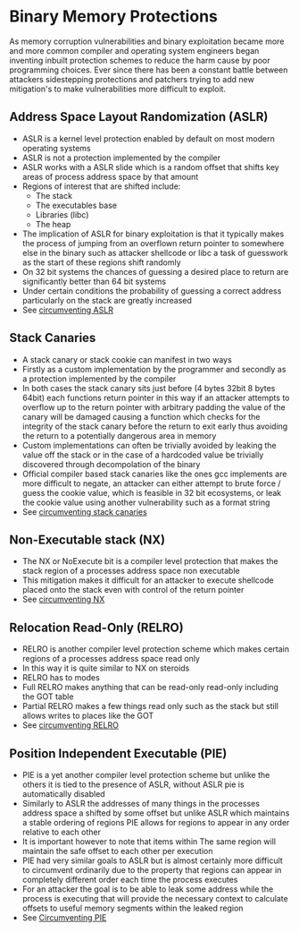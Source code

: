 # Binary Memory Protections

As memory corruption vulnerabilities and binary exploitation became more and more common compiler and operating system engineers began inventing inbuilt protection schemes to reduce the harm cause by poor programming choices. Ever since there has been a constant battle between attackers sidestepping protections and patchers trying to add new mitigation's to make vulnerabilities more difficult to exploit.


## Address Space Layout Randomization (ASLR) 

* ASLR is a kernel level protection enabled by default on most modern operating systems
* ASLR is not a protection implemented by the compiler
* ASLR works with a ASLR slide which is a random offset that shifts key areas of process address space by that amount
* Regions of interest that are shifted include: 
    * The stack 
    * The executables base 
    * Libraries (libc)
    * The heap
* The implication of ASLR for binary exploitation is that it typically makes the process of jumping from an overflown return pointer to somewhere else in the binary such as attacker shellcode or libc a task of guesswork as the start of these regions shift randomly 
* On 32 bit systems the chances of guessing a desired place to return are significantly better than 64 bit systems
* Under certain conditions the probability of guessing a correct address particularly on the stack are greatly increased 
* See [circumventing ASLR](#)

## Stack Canaries

* A stack canary or stack cookie can manifest in two ways 
* Firstly as a custom implementation by the programmer and secondly as a protection implemented by the compiler 
* In both cases the stack canary sits just before (4 bytes 32bit 8 bytes 64bit) each functions return pointer in this way if an attacker attempts to overflow up to the return pointer with arbitrary padding the value of the canary will be damaged causing a function which checks for the integrity of the stack canary before the return to exit early thus avoiding the return to a potentially dangerous area in memory  
* Custom implementations can often be trivially avoided by leaking the value off the stack or in the case of a hardcoded value be trivially discovered through decompolation of the binary 
* Official compiler based stack canaries like the ones gcc implements are more difficult to negate, an attacker can either attempt to brute force / guess the cookie value, which is feasible in 32 bit ecosystems, or leak the cookie value using another vulnerability such as a format string 
* See [circumventing stack canaries](#)

## Non-Executable stack (NX)

* The NX or NoExecute bit is a compiler level protection that makes the stack region of a processes address space non executable 
* This mitigation makes it difficult for an attacker to execute shellcode placed onto the stack even with control of the return pointer 
* See [circumventing NX](#) 

## Relocation Read-Only (RELRO)

* RELRO is another compiler level protection scheme which makes certain regions of a processes address space read only 
* In this way it is quite similar to NX on steroids
* RELRO has to modes
* Full RELRO makes anything that can be read-only read-only including the GOT table 
* Partial RELRO makes a few things read only such as the stack but still allows writes to places like the GOT 
* See [circumventing RELRO](#) 

## Position Independent Executable (PIE)

* PIE is a yet another compiler level protection scheme but unlike the others it is tied to the presence of ASLR, without ASLR pie is automatically disabled 
* Similarly to ASLR the addresses of many things in the processes address space a shifted by some offset but unlike ASLR which maintains a stable ordering of regions PIE allows for regions to appear in any order relative to each other 
* It is important however to note that items within The same region will maintain the safe offset to each other per execution 
* PIE had very similar goals to ASLR but is almost certainly more difficult to circumvent ordinarily due to the property that regions can appear in completely different order each time the process executes 
* For an attacker the goal is to be able to leak some address while the process is executing that will provide the necessary context to calculate offsets to useful memory segments within the leaked region 
* See [Circumventing PIE](#) 